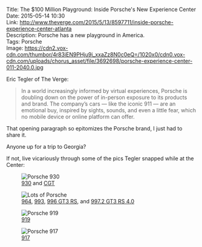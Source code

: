 Title: The $100 Million Playground: Inside Porsche's New Experience Center  
Date: 2015-05-14 10:30  
Link: http://www.theverge.com/2015/5/13/8597711/inside-porsche-experience-center-atlanta  
Description: Porsche has a new playground in America.  
Tags: Porsche  
Image: https://cdn2.vox-cdn.com/thumbor/4r83iEN9PHju9i_xxaZz8N0c0eQ=/1020x0/cdn0.vox-cdn.com/uploads/chorus_asset/file/3692698/porsche-experience-center-011-2040.0.jpg  

Eric Tegler of The Verge:

> In a world increasingly informed by virtual experiences, Porsche is doubling down on the power of in-person exposure to its products and brand. The company’s cars — like the iconic 911 — are an emotional buy, inspired by sights, sounds, and even a little fear, which no mobile device or online platform can offer.

That opening paragraph so epitomizes the Porsche brand, I just had to share it. 

Anyone up for a trip to Georgia?

If not, live vicariously through some of the pics Tegler snapped while at the Center:

<figure>
	<img class="wide" src="https://cdn3.vox-cdn.com/thumbor/LemejK0sMTHhK0HiQ2PiF53gA5g=/1020x0/cdn0.vox-cdn.com/uploads/chorus_asset/file/3692700/porsche-experience-center-012-2040.0.jpg" alt="Porsche 930" title="Porsche 930">
	<figcaption><a href="https://en.wikipedia.org/wiki/Porsche_930" title="Wikipedia: Porsche 930">930</a> and <a href="https://en.wikipedia.org/wiki/Porsche_Carrera_GT" title="Porsche Carrera GT">CGT</a></figcaption>
</figure>

<figure>
	<img class="wide" src="https://cdn2.vox-cdn.com/thumbor/4r83iEN9PHju9i_xxaZz8N0c0eQ=/1020x0/cdn0.vox-cdn.com/uploads/chorus_asset/file/3692698/porsche-experience-center-011-2040.0.jpg" alt="Lots of Porsche" title="Lots of Porsche">
	<figcaption><a href="https://en.wikipedia.org/wiki/Porsche_964" title="Wikipedia: Porsche 964">964</a>, <a href="https://en.wikipedia.org/wiki/Porsche_993" title="Wikipedia: Porsche 993">993</a>, <a href="https://en.wikipedia.org/wiki/Porsche_911_GT3#996_GT3_RS" title="Porsche 996 GT3 RS">996 GT3 RS</a>, and <a href="https://en.wikipedia.org/wiki/Porsche_911_GT3#997_GT3_RS_4.0" title="Porsche 997 GT3 RS 4.0">997.2 GT3 RS 4.0</a></figcaption>
</figure>

<figure>
	<img class="wide" src="https://cdn3.vox-cdn.com/thumbor/QIXPmVWfdYwEaPBBzl6QB9sAkno=/1020x0/cdn0.vox-cdn.com/uploads/chorus_asset/file/3692692/porsche-experience-center-003-2040.0.jpg" alt="Porsche 919" title="Porsche 919">
	<figcaption><a href="https://en.wikipedia.org/wiki/Porsche_919_Hybrid" title="Porsche 919">919</a></figcaption>
</figure>

<figure>
	<img class="wide" src="https://cdn3.vox-cdn.com/thumbor/hHa4IDiKEYxXwhY1ekErT-Mbto8=/1020x0/cdn0.vox-cdn.com/uploads/chorus_asset/file/3692694/porsche-experience-center-001-2040.0.jpg" alt="Porsche 917" title="Porsche 917">
	<figcaption><a href="https://en.wikipedia.org/wiki/Porsche_917" title="Porsche 917">917</a></figcaption>
</figure>